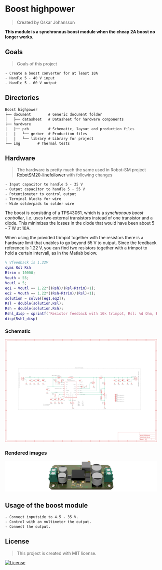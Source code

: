# Boost highpower
> Created by Oskar Johansson

**This module is a synchronous boost module when the cheap 2A boost no longer works.**   

## Goals 
> Goals of this project
```
- Create a boost converter for at least 10A 
- Handle 5 - 40 V input 
- Handle 5 - 60 V output
```


## Directories 
```
Boost highpower
├── document        # Generic document folder
│   ├── datasheet   # Datasheet for hardware components  
├── hardware        
│   ├── pcb         # Schematic, layout and production files
│   │   └── gerber  # Production files
│   │   └── library # Library for project
└── img        # Thermal tests 
  ```
  

## Hardware 
> The hardware is pretty much the same used in Robot-SM project [RobotSM20-linefollower](https://github.com/caselabbet/robotsm20-linefollower) with following changes 
```
- Input capacitor to handle 5 - 35 V 
- Output capacitor to handle 5 - 55 V
- Potentiometer to control output
- Terminal blocks for wire
- Wide solderpads to solder wire 
```
The boost is consisting of a TPS43061, which is a *synchronous boost controller*, i.e. uses two external transistors instead of one transistor and a diode. This minimizes the losses in the diode that would have been about 5 - 7 W at 10A. 

When using the provided trimpot together with the resistors there is a hardware limit that unables to go beyond 55 V to output. Since the feedback reference is 1.22 V, you can find two resistors together with a trimpot to hold a certain intervall, as in the Matlab below.
```matlab
% Vfeedback is 1.22V 
syms Rsl Rsh
Rtrim = 10000;    
Vouth = 55;
Voutl = 5; 
eq1 = Voutl == 1.22*((Rsh)/(Rsl+Rtrim)+1);
eq2 = Vouth == 1.22*((Rsh+Rtrim)/(Rsl)+1);
solution = solve([eq1,eq2]);
Rsl = double(solution.Rsl);
Rsh = double(solution.Rsh);
Rshl_disp = sprintf('Resistor feedback with 10k trimpot, Rsl: %d Ohm, Rsh: %d Ohm \nGives a Vout of 5 to 55 V',Rsl,Rsh);
disp(Rshl_disp)
```
### Schematic 
![schematic.png](./hardware/pcb/schematic/boost-highpower.png)
### Rendered images
![pcb.png](./img/pcb.png)

## Usage of the boost module 
```
- Connect inputside to 4.5 - 35 V. 
- Control with an multimeter the output.
- Connect the output.
```

## License
> This project is created with MIT license. 

[![License](http://img.shields.io/:license-mit-blue.svg?style=flat-square)](http://badges.mit-license.org)
